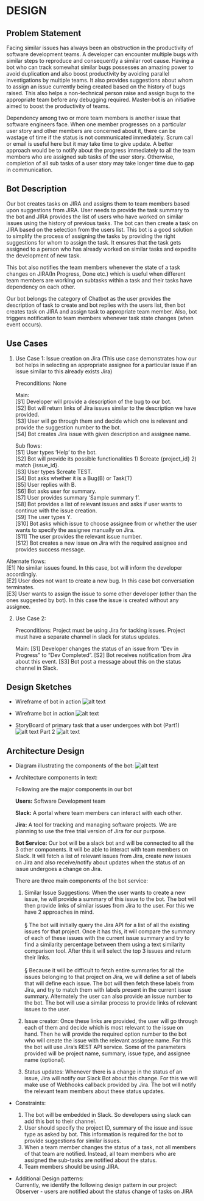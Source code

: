 # DESIGN 

## Problem Statement 

Facing similar issues has always been an obstruction in the productivity of software development teams. A developer can encounter multiple bugs with similar steps to reproduce and consequently a similar root cause. Having a bot who can track somewhat similar bugs possesses an amazing power to avoid duplication and also boost productivity by avoiding parallel investigations by multiple teams. It also provides suggestions about whom to assign an issue currently being created based on the history of bugs raised. This also helps a non-technical person raise and assign bugs to the appropriate team before any debugging required. Master-bot is an initiative aimed to boost the productivity of teams.
 
Dependency among two or more team members is another issue that software engineers face. When one member progresses on a particular user story and other members are concerned about it, there can be wastage of time if the status is not communicated immediately. Scrum call or email is useful here but it may take time to give update. A better approach would be to notify about the progress immediately to all the team members who are assigned sub tasks of the user story. Otherwise, completion of all sub tasks of a user story may take longer time due to gap in communication. 

## Bot Description 
Our bot creates tasks on JIRA and assigns them to team members based upon suggestions from JIRA. User needs to provide the task summary to the bot and JIRA provides the list of users who have worked on similar issues using the history of previous tasks. The bot can then create a task on JIRA based on the selection from the users list. This bot is a good solution to simplify the process of assigning the tasks by providing the right suggestions for whom to assign the task. It ensures that the task gets assigned to a person who has already worked on similar tasks and expedite the development of new task. 

This bot also notifies the team members whenever the state of a task changes on JIRA(In Progress, Done etc.) which is useful when different team members are working on subtasks within a task and their tasks have dependency on each other. 

Our bot belongs the category of Chatbot as the user provides the description of task to create and bot replies with the users list, then bot creates task on JIRA and assign task to appropriate team member.
Also, bot triggers notification to team members whenever task state changes (when event occurs).

## Use Cases 
1. Use Case 1: Issue creation on Jira (This use case demonstrates how our bot helps in selecting an appropriate assignee for a particular issue if an issue similar to this already exists Jira)
 
   Preconditions: None

   Main:<br>[S1] Developer will provide a description of the bug to our bot.<br>[S2] Bot will return links of Jira issues similar to the description we have provided.<br>[S3] User will go through them and decide which one is relevant and provide the suggestion number to the bot.<br>[S4] Bot creates Jira issue with given description and assignee name. 

   Sub flows:<br>
   [S1] User types ‘Help’ to the bot.<br>
   [S2] Bot will provide its possible functionalities 1) $create {project_id} 2) match {issue_id}.<br>
   [S3] User types $create TEST.<br>
   [S4] Bot asks whether it is a Bug(B) or Task(T)<br>
   [S5] User replies with B.<br>
   [S6] Bot asks user for summary.<br>
   [S7] User provides summary ‘Sample summary 1’.<br>
   [S8] Bot provides a list of relevant issues and asks if user wants to continue with the issue creation.<br>
   [S9] The user types Y.<br>
   [S10] Bot asks which issue to choose assignee from or whether the user wants to specify the assignee manually on Jira.<br>
   [S11] The user provides the relevant issue number.<br>
   [S12] Bot creates a new issue on Jira with the required assignee and provides success message.<br>

  Alternate flows:<br>
  [E1] No similar issues found. In this case, bot will inform the developer accordingly.<br>
  [E2] User does not want to create a new bug. In this case bot conversation terminates.<br>
  [E3] User wants to assign the issue to some other developer (other than the ones suggested by bot). In this case the issue is created without any assignee.<br>
    
2. Use Case 2:
 
    Preconditions: Project must be using Jira for tacking issues. Project must have a separate channel in slack for status updates.

    Main: [S1] Developer changes the status of an issue from “Dev in Progress” to “Dev Completed”. [S2] Bot receives notification from Jira about this event. [S3] Bot post a message about this on the status channel in Slack. 
    
## Design Sketches 
   * Wireframe of bot in action
      ![alt text](https://github.ncsu.edu/sbiswas4/CSC510_Fall17_Project/blob/master/Images/Wireframe1.png) 
      
   * Wireframe bot in action
      ![alt text](https://github.ncsu.edu/sbiswas4/CSC510_Fall17_Project/blob/master/Images/Wireframe2.png) 
      
   * StoryBoard of primary task that a user undergoes with bot (Part1)
       ![alt text](https://github.ncsu.edu/sbiswas4/CSC510_Fall17_Project/blob/master/Images/StoryBoard1.jpeg) 
     Part 2 
       ![alt text](https://github.ncsu.edu/sbiswas4/CSC510_Fall17_Project/blob/master/Images/StoryBoard2.jpeg) 
    
## Architecture Design 
 * Diagram illustrating the components of the bot:
  ![alt text](https://github.ncsu.edu/sbiswas4/CSC510_Fall17_Project/blob/master/Images/Architecture.png)  
  
 * Architecture components in text: 
 
     Following are the major components in our bot 

     __Users:__ Software Development team 

     __Slack:__ A portal where team members can interact with each other. 

     __Jira:__ A tool for tracking and managing software projects. We are planning to use the free trial version of Jira for our purpose. 

     __Bot Service:__ Our bot will be a slack bot and will be connected to all the 3 other components. It will be able to interact with team members on Slack. It will fetch a list of relevant issues from Jira, create new issues on Jira and also receive/notify about updates when the status of an issue undergoes a change on Jira. 

    There are three main components of the bot service:
    1. Similar Issue Suggestions: When the user wants to create a new issue, he will provide a summary of this issue to the bot.  The bot will then provide links of similar issues from Jira to the user. For this we have 2 approaches in mind. <br>    
        §  The bot will initially query the Jira API for a list of all the existing issues for that project. Once it has this, it will compare the summary of each of these issues with the current issue summary and try to find a similarity percentage between them using a text similarity comparison tool. After this it will select the top 3 issues and return their links. <br>        
        §  Because it will be difficult to fetch entire summaries for all the issues belonging to that project on Jira, we will define a set of labels that will define each issue. The bot will then fetch these labels from Jira, and try to match them with labels present in the current issue summary.
                  Alternately the user can also provide an issue number to the bot. The bot will use a     similar process to provide links of relevant issues to the user.  

    2. Issue creator: Once these links are provided, the user will go through each of them and decide which is most relevant to the issue on hand. Then he will provide the required option number to the bot who will create the issue with the relevant assignee name. For this the bot will use Jira’s REST API service. Some of the parameters provided will be project name, summary, issue type, and assignee name (optional).

    3. Status updates: Whenever there is a change in the status of an issue, Jira will notify our Slack Bot about this change. For this we will make use of Webhooks callback provided by Jira. The bot will notify the relevant team members about these status updates.
 
 * Constraints: 
   1. The bot will be embedded in Slack. So developers using slack can add this bot to their channel.
   2. User should specify the project ID, summary of the issue and issue type as asked by bot. This information is required for                        the bot to provide suggestions for similar issues. 
   3. When a team member changes the status of a task, not all members of that team are notified. Instead, all team members who are assigned the sub-tasks are notified about the status. 
   4. Team members should be using JIRA.

 * Additional Design patterns: <br>
    Currently,  we identify the following design pattern in our project:<br>
    Observer - users are notified about the status change of tasks on JIRA

